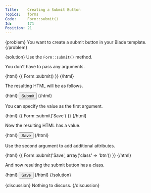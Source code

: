 ```yaml
---
Title:    Creating a Submit Button
Topics:   forms
Code:     Form::submit()
Id:       171
Position: 21
---
```


{problem}
You want to create a submit button in your Blade template.
{/problem}

{solution}
Use the `Form::submit()` method.

You don't have to pass any arguments.

{html}
{{ Form::submit() }}
{/html}

The resulting HTML will be as follows.

{html}
<input type="submit">
{/html}

You can specify the value as the first argument.

{html}
{{ Form::submit('Save') }}
{/html}

Now the resulting HTML has a value.

{html}
<input type="submit" value="Save">
{/html}

Use the second argument to add additional attributes.

{html}
{{ Form::submit('Save', array('class' => 'btn')) }}
{/html}

And now resulting the submit button has a class.

{html}
<input class="btn" type="submit" value="Save">
{/html}
{/solution}

{discussion}
Nothing to discuss.
{/discussion}
